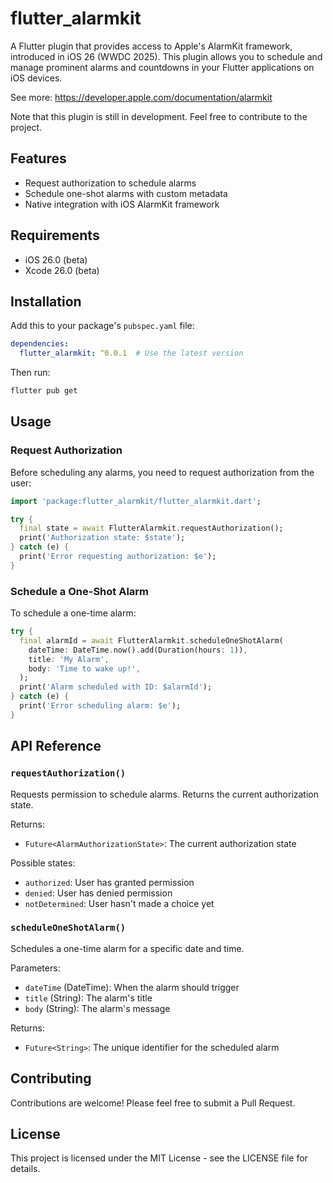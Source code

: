 # flutter_alarmkit

A Flutter plugin that provides access to Apple's AlarmKit framework, introduced in iOS 26 (WWDC 2025). This plugin allows you to schedule and manage prominent alarms and countdowns in your Flutter applications on iOS devices.

See more: https://developer.apple.com/documentation/alarmkit

Note that this plugin is still in development. Feel free to contribute to the project.

## Features

- Request authorization to schedule alarms
- Schedule one-shot alarms with custom metadata
- Native integration with iOS AlarmKit framework

## Requirements

- iOS 26.0 (beta)
- Xcode 26.0 (beta)

## Installation

Add this to your package's `pubspec.yaml` file:

```yaml
dependencies:
  flutter_alarmkit: ^0.0.1  # Use the latest version
```

Then run:

```bash
flutter pub get
```

## Usage

### Request Authorization

Before scheduling any alarms, you need to request authorization from the user:

```dart
import 'package:flutter_alarmkit/flutter_alarmkit.dart';

try {
  final state = await FlutterAlarmkit.requestAuthorization();
  print('Authorization state: $state');
} catch (e) {
  print('Error requesting authorization: $e');
}
```

### Schedule a One-Shot Alarm

To schedule a one-time alarm:

```dart
try {
  final alarmId = await FlutterAlarmkit.scheduleOneShotAlarm(
    dateTime: DateTime.now().add(Duration(hours: 1)),
    title: 'My Alarm',
    body: 'Time to wake up!',
  );
  print('Alarm scheduled with ID: $alarmId');
} catch (e) {
  print('Error scheduling alarm: $e');
}
```

## API Reference

### `requestAuthorization()`

Requests permission to schedule alarms. Returns the current authorization state.

Returns:
- `Future<AlarmAuthorizationState>`: The current authorization state

Possible states:
- `authorized`: User has granted permission
- `denied`: User has denied permission
- `notDetermined`: User hasn't made a choice yet

### `scheduleOneShotAlarm()`

Schedules a one-time alarm for a specific date and time.

Parameters:
- `dateTime` (DateTime): When the alarm should trigger
- `title` (String): The alarm's title
- `body` (String): The alarm's message

Returns:
- `Future<String>`: The unique identifier for the scheduled alarm

## Contributing

Contributions are welcome! Please feel free to submit a Pull Request.

## License

This project is licensed under the MIT License - see the LICENSE file for details.

